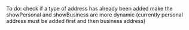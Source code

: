 To do:
check if a type of address has already been added
make the showPersonal and showBusiness are more dynamic
  (currently personal address must be added first and then business address)